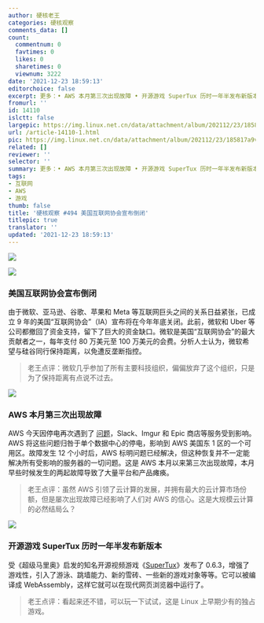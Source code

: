 ```yaml
---
author: 硬核老王
categories: 硬核观察
comments_data: []
count:
  commentnum: 0
  favtimes: 0
  likes: 0
  sharetimes: 0
  viewnum: 3222
date: '2021-12-23 18:59:13'
editorchoice: false
excerpt: 更多：• AWS 本月第三次出现故障 • 开源游戏 SuperTux 历时一年半发布新版本
fromurl: ''
id: 14110
islctt: false
largepic: https://img.linux.net.cn/data/attachment/album/202112/23/185817a9viic9c85yzgtjk.jpg
url: /article-14110-1.html
pic: https://img.linux.net.cn/data/attachment/album/202112/23/185817a9viic9c85yzgtjk.jpg.thumb.jpg
related: []
reviewer: ''
selector: ''
summary: 更多：• AWS 本月第三次出现故障 • 开源游戏 SuperTux 历时一年半发布新版本
tags:
- 互联网
- AWS
- 游戏
thumb: false
title: '硬核观察 #494 美国互联网协会宣布倒闭'
titlepic: true
translator: ''
updated: '2021-12-23 18:59:13'
---
```


![](https://img.linux.net.cn/data/attachment/album/202112/23/185817a9viic9c85yzgtjk.jpg)


![](https://img.linux.net.cn/data/attachment/album/202112/23/185827jktfil3ft3x73i43.jpg)


### 美国互联网协会宣布倒闭


由于微软、亚马逊、谷歌、苹果和 Meta 等互联网巨头之间的关系日益紧张，已成立 9 年的美国“互联网协会”（IA）宣布将在今年年底关闭。此前，微软和 Uber 等公司都撤回了资金支持，留下了巨大的资金缺口。微软是美国“互联网协会”的最大贡献者之一，每年支付 80 万美元至 100 万美元的会费。分析人士认为，微软希望与硅谷同行保持距离，以免遭反垄断指控。



> 
> 老王点评：微软几乎参加了所有主要科技组织，偏偏放弃了这个组织，只是为了保持距离有点说不过去。
> 
> 
> 


![](https://img.linux.net.cn/data/attachment/album/202112/23/185836va75pam2gk72iksy.jpg)


### AWS 本月第三次出现故障


AWS 今天因停电再次遇到了 [问题](https://www.theverge.com/2021/12/22/22849780/amazon-aws-is-down-outage-slack-imgur-hulu-asana-epic)，Slack、Imgur 和 Epic 商店等服务受到影响。AWS 将这些问题归咎于单个数据中心的停电，影响到 AWS 美国东 1 区的一个可用区。故障发生 12 个小时后，AWS 标明问题已经解决，但这种恢复并不一定能解决所有受影响的服务器的一切问题。这是 AWS 本月以来第三次出现故障，本月早些时候发生的两起故障导致了大量平台和产品瘫痪。



> 
> 老王点评：虽然 AWS 引领了云计算的发展，并拥有最大的云计算市场份额，但是屡次出现故障已经影响了人们对 AWS 的信心。这是大规模云计算的必然结局么？
> 
> 
> 


![](https://img.linux.net.cn/data/attachment/album/202112/23/185856jb96lz6wtto9leb7.jpg)


### 开源游戏 SuperTux 历时一年半发布新版本


受《超级马里奥》启发的知名开源视频游戏《[SuperTux](https://www.supertux.org/news/2021/12/23/0.6.3)》发布了 0.6.3，增强了游戏性，引入了游泳、跳墙能力、新的雪砖、一些新的游戏对象等等。它可以被编译成 WebAssembly，这样它就可以在现代网页浏览器中运行了。



> 
> 老王点评：看起来还不错，可以玩一下试试，这是 Linux 上早期少有的独占游戏。
> 
> 
>